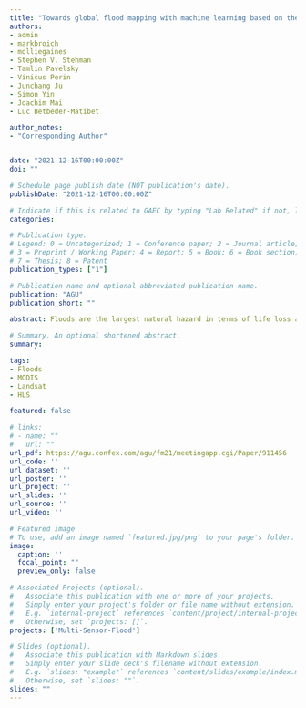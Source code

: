 ```yaml
---
title: "Towards global flood mapping with machine learning based on the Harmonized Landsat-Sentinel 2 data"
authors:
- admin
- markbroich
- molliegaines
- Stephen V. Stehman
- Tamlin Pavelsky
- Vinicus Perin
- Junchang Ju
- Simon Yin
- Joachim Mai
- Luc Betbeder-Matibet

author_notes:
- "Corresponding Author"


date: "2021-12-16T00:00:00Z"
doi: ""

# Schedule page publish date (NOT publication's date).
publishDate: "2021-12-16T00:00:00Z"

# Indicate if this is related to GAEC by typing "Lab Related" if not, leave blank
categories: 

# Publication type.
# Legend: 0 = Uncategorized; 1 = Conference paper; 2 = Journal article;
# 3 = Preprint / Working Paper; 4 = Report; 5 = Book; 6 = Book section;
# 7 = Thesis; 8 = Patent
publication_types: ["1"]

# Publication name and optional abbreviated publication name.
publication: "AGU"
publication_short: ""

abstract: Floods are the largest natural hazard in terms of life loss and economic damage, regardless of their cause. In the United States alone, floods cause billions of dollars in property damage, with an estimate exceeding $78 billion due to fluvial floods in any given year. Effective and immediate disaster response management can reduce the impact of floods but it requires near real-time information on flood occurrence. To best allocate limited resources and prioritize response actions during hazardous floods, emergency responders need near real-time information on flood-water extent, typically derived based on Earth Observation (EO) data. Satellite remote sensing offers the only means of monitoring and quantifying flooding extent dynamics and the availability of public domain, systematically acquired satellite data archives, together with improvements in algorithms and available computing power have led to huge leaps in the recent years in mapping surface water dynamics and flooding. A large proportion of the prior work has relied on optical data, including MODIS and Landsat thus trading high temporal resolution with daily maps in the case of MODIS or higher spatial resolution but coarser temporal resolution in the case of Landsat. However, the recent availability of NASA’s Harmonized Landsat/Sentinel-2 (HLS, https://hls.gsfc.nasa.gov/) Surface Reflectance Product, a seamless data set combining Landsat 8 and Sentinel 2 observations, is promising in detecting floods at Landsat resolution and 3-day interval. New work in a dryland basin that experiences ephemeral floods showed that large short-lived flooding events were detected only by HLS (the combined dataset) but have been entirely missed by Landsat 8. Here we picked major flood events globally labeled with collocated Harmonized-Sentinel-2 data and applied machine learning models for flood detection. The most important features for flood detection included the SWIR bands, the automated water extraction indices, and vegetation indices. Future work will integrate Sentinel 1 radar data collocated to the Harmonized-Sentinel-2 data for improved detection of floods during cloudy conditions. This work also highlights the importance of existing harmonized data products such as HLS.

# Summary. An optional shortened abstract.
summary: 

tags:
- Floods
- MODIS
- Landsat
- HLS

featured: false

# links:
# - name: ""
#   url: ""
url_pdf: https://agu.confex.com/agu/fm21/meetingapp.cgi/Paper/911456
url_code: ''
url_dataset: ''
url_poster: ''
url_project: ''
url_slides: ''
url_source: ''
url_video: ''

# Featured image
# To use, add an image named `featured.jpg/png` to your page's folder. 
image:
  caption: ''
  focal_point: ""
  preview_only: false

# Associated Projects (optional).
#   Associate this publication with one or more of your projects.
#   Simply enter your project's folder or file name without extension.
#   E.g. `internal-project` references `content/project/internal-project/index.md`.
#   Otherwise, set `projects: []`.
projects: ['Multi-Sensor-Flood']

# Slides (optional).
#   Associate this publication with Markdown slides.
#   Simply enter your slide deck's filename without extension.
#   E.g. `slides: "example"` references `content/slides/example/index.md`.
#   Otherwise, set `slides: ""`.
slides: ""
---
```



